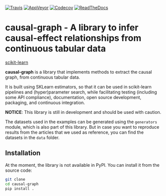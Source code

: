[![Travis](https://travis-ci.org/scikit-learn-contrib/project-template.svg?branch=master)](https://travis-ci.org/scikit-learn-contrib/project-template)
[![AppVeyor](https://ci.appveyor.com/api/projects/status/coy2qqaqr1rnnt5y/branch/master?svg=true)](https://ci.appveyor.com/project/glemaitre/project-template)
[![Codecov](https://codecov.io/gh/renero/causal-graph/graph/badge.svg?token=HCV0IJDFLQ)](https://codecov.io/gh/renero/causal-graph)
[![ReadTheDocs](https://readthedocs.org/projects/sklearn-template/badge/?version=latest)](https://sklearn-template.readthedocs.io/en/latest/?badge=latest)

# causal-graph - A library to infer causal-effect relationships from continuous tabular data

[scikit-learn](https://scikit-learn.org)

**causal-graph** is a library that implements methods to extract the causal graph,
from continuous tabular data.

It is built using SKLearn estimators, so that it can be used in scikit-learn pipelines
and (hyper)parameter search, while facilitating testing (including some API
compliance), documentation, open source development, packaging, and continuous
integration.

**NOTICE**: This library is still in development and should be used with caution.

The datasets used in the examples can be generated using the `generators` module,
which is also part of this library. But in case you want to reproduce results from the
articles that we used as reference, you can find the datasets in the `data` folder.

## Installation

At the moment, the library is not available in PyPI. You can install it from the source code:

```bash
git clone
cd causal-graph
pip install .
```

